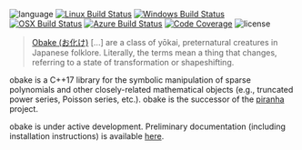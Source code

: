 ![language](https://img.shields.io/badge/language-C%2B%2B17-red.svg?style=for-the-badge)
[![Linux Build Status](https://img.shields.io/circleci/project/github/bluescarni/obake/master.svg?style=for-the-badge)](https://circleci.com/gh/bluescarni/obake)
[![Windows Build Status](https://img.shields.io/appveyor/ci/bluescarni/obake/master.svg?logo=appveyor&style=for-the-badge)](https://ci.appveyor.com/project/bluescarni/obake)
[![OSX Build Status](https://img.shields.io/travis/bluescarni/obake/master.svg?logo=travis&style=for-the-badge)](https://travis-ci.org/bluescarni/obake)
[![Azure Build Status](https://img.shields.io/azure-devops/build/bluescarni/5a575445-7600-4997-8eb8-b88492a4e8f2/3?style=for-the-badge)](https://dev.azure.com/bluescarni/obake/_build?definitionId=3)
[![Code Coverage](https://img.shields.io/codecov/c/github/bluescarni/obake.svg?style=for-the-badge)](https://codecov.io/github/bluescarni/obake?branch=master)
![license](https://img.shields.io/badge/license-MPL2-blue.svg?style=for-the-badge)

> [Obake (お化け)](https://en.wikipedia.org/wiki/Obake) [...] are a class of yōkai,
> preternatural creatures in Japanese folklore.
> Literally, the terms mean a thing that changes, referring to a state of transformation
> or shapeshifting.

obake is a C++17 library for the symbolic manipulation of sparse polynomials
and other closely-related mathematical objects (e.g., truncated power
series, Poisson series, etc.). obake is the successor of the
[piranha](https://github.com/bluescarni/piranha) project.

obake is under active development. Preliminary documentation
(including installation instructions) is available
[here](https://bluescarni.github.io/obake).
